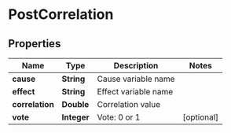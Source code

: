 
# PostCorrelation

## Properties
Name | Type | Description | Notes
------------ | ------------- | ------------- | -------------
**cause** | **String** | Cause variable name | 
**effect** | **String** | Effect variable name | 
**correlation** | **Double** | Correlation value | 
**vote** | **Integer** | Vote: 0 or 1 |  [optional]



